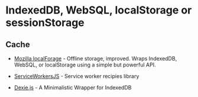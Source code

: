 # IndexedDB, WebSQL, localStorage or sessionStorage

## Cache

- [Mozilla localForage](https://github.com/localForage/localForage) - Offline storage, improved. Wraps IndexedDB, WebSQL, or localStorage using a simple but powerful API.

- [ServiceWorkersJS](https://github.com/phenax/service-worker-js) - Service worker recipies library

- [Dexie.js](http://dexie.org) - A Minimalistic Wrapper for IndexedDB
